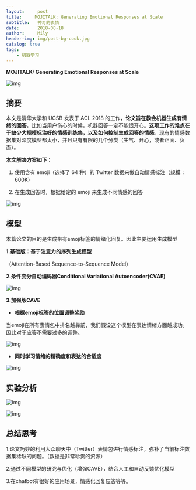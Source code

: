 ```yaml
---
layout:     post
title:     MOJITALK: Generating Emotional Responses at Scale
subtitle:   神奇的表情
date:       2018-08-18
author:     Mily
header-img: img/post-bg-cook.jpg
catalog: true
tags:
    - 机器学习
---
```


**MOJITALK: Generating Emotional Responses at Scale**

![img](https://note.youdao.com/yws/public/resource/ad01b691ccf2fd643c7b906c8e30a14f/xmlnote/CBD4978AAAE348E681EF52C94932FE01/15255)

## **摘要**

本文是清华大学和 UCSB 发表于 ACL 2018 的工作，**论文旨在教会机器生成有情绪的回答**，比如当用户伤心的时候，机器回答一定不能很开心。**这项工作的难点在于缺少大规模标注好的情感训练集，以及如何控制生成回答的情感**。现有的情感数据集对深度模型都太小，并且只有有限的几个分类（生气、开心，或者正面、负面）。 

**本文解决方案如下：**

1. 使用含有 emoji（选择了 64 种）的 Twitter 数据来做自动情感标注（规模：600K） 

2. 在生成回答时，根据给定的 emoji 来生成不同情感的回答

![img](https://note.youdao.com/yws/public/resource/ad01b691ccf2fd643c7b906c8e30a14f/xmlnote/35FB7A10683343F7B323C96A9C7FBC23/15261)

## **模型**

本篇论文的目的是生成带有emoji标签的情绪化回复。因此主要运用生成模型

**1.基础版：基于注意力的序列生成模型**

（Attention-Based Sequence-to-Sequence Model）

**2.条件变分自动编码器Conditional Variational Autoencoder(CVAE)**

![img](https://note.youdao.com/ynoteshare1/images/replace-img.png)

**3.加强版CAVE**

- **根据emoji标签的位置调整奖励**

当emoji在所有表情包中排名越靠前，我们假设这个模型在表达情绪方面越成功。因此对于应答不需要过多的调整。

![img](https://note.youdao.com/ynoteshare1/images/replace-img.png)

- **同时学习情绪的精确度和表达的合适度**

![img](https://note.youdao.com/ynoteshare1/images/replace-img.png)

## **实验分析**

![img](https://note.youdao.com/ynoteshare1/images/replace-img.png)



![img](https://note.youdao.com/ynoteshare1/images/replace-img.png)

## **总结思考**

1.论文巧妙的利用大众聊天中（Twitter）表情包进行情感标注，弥补了当前标注数据集稀缺的问题。（数据是非常珍贵的资源）

2.通过不同模型的研究与优化（增强CAVE），结合人工和自动反馈优化模型

3.在chatbot有很好的应用场景，情感化回复应答等等。
